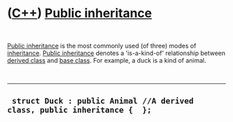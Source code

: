 
 

 

 

 

 

([C++](Cpp.md)) [Public inheritance](CppPublicInheritance.md)
===============================================================

 

[Public inheritance](CppPublicInheritance.md) is the most commonly used
(of three) modes of [inheritance](CppInheritance.md). [Public
inheritance](CppPublicInheritance.md) denotes a 'is-a-kind-of'
relationship between [derived class](CppDerivedClass.md) and [base
class](CppBaseClass.md). For example, a duck is a kind of animal.

 

  ----------------------------------------------------------------------------
  ` struct Duck : public Animal //A derived class, public inheritance {  };`
  ----------------------------------------------------------------------------

 

 

 

 

 

 

